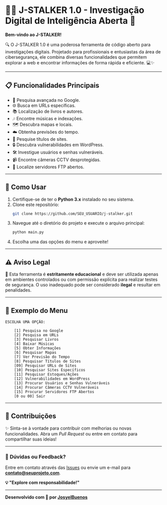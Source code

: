 
# 🕵️‍♂️ J-STALKER 1.0 - Investigação Digital de Inteligência Aberta 🚀

**Bem-vindo ao J-STALKER!**

🔍 O J-STALKER 1.0 é uma poderosa ferramenta de código aberto para investigações digitais. Projetado para profissionais e entusiastas da área de cibersegurança, ele combina diversas funcionalidades que permitem explorar a web e encontrar informações de forma rápida e eficiente. 💻✨

---

## 📋 **Funcionalidades Principais**
- 🔎 Pesquisa avançada no Google.
- 🌐 Busca em URLs específicas.
- 📚 Localização de livros e autores.
- 🎶 Encontre músicas e indexações.
- 🗺️ Descubra mapas e locais.
- ☁️ Obtenha previsões do tempo.
- 📝 Pesquise títulos de sites.
- 🔒 Descubra vulnerabilidades em WordPress.
- 🛠️ Investigue usuários e senhas vulneráveis.
- 📹 Encontre câmeras CCTV desprotegidas.
- 📁 Localize servidores FTP abertos.

---

## 🚀 **Como Usar**
1. Certifique-se de ter o **Python 3.x** instalado no seu sistema.
2. Clone este repositório:
   ```bash
   git clone https://github.com/SEU_USUARIO/j-stalker.git
   ```
3. Navegue até o diretório do projeto e execute o arquivo principal:
   ```bash
   python main.py
   ```
4. Escolha uma das opções do menu e aproveite!

---

## ⚠️ **Aviso Legal**
🔐 Esta ferramenta é **estritamente educacional** e deve ser utilizada apenas em ambientes controlados ou com permissão explícita para realizar testes de segurança. O uso inadequado pode ser considerado **ilegal** e resultar em penalidades.

---

## 🎨 **Exemplo do Menu**
```plaintext
ESCOLHA UMA OPÇÃO:

    [1] Pesquisa no Google
    [2] Pesquisa em URLs
    [3] Pesquisar Livros
    [4] Baixar Músicas
    [5] Obter Informações
    [6] Pesquisar Mapas
    [7] Ver Previsão do Tempo
    [8] Pesquisar Títulos de Sites
    [09] Pesquisar URLs de Sites
    [10] Pesquisar Sites Específicos
    [11] Pesquisar Estoques/Ações
    [12] Vulnerabilidades em WordPress
    [13] Procurar Usuários e Senhas Vulneráveis
    [14] Procurar Câmeras CCTV Vulneráveis
    [15] Procurar Servidores FTP Abertos
    [0 ou 00] Sair
```

---

## 🌟 **Contribuições**
✨ Sinta-se à vontade para contribuir com melhorias ou novas funcionalidades. Abra um _Pull Request_ ou entre em contato para compartilhar suas ideias!

---

### 💬 **Dúvidas ou Feedback?**
Entre em contato através das [Issues](https://github.com/josyelbuenos/j-Stalker/issues) ou envie um e-mail para **contato@seuprojeto.com**.

**💡 "Explore com responsabilidade!"**

---

**Desenvolvido com 🖤 por [JosyelBuenos](https://github.com/josyelbuenos)**
